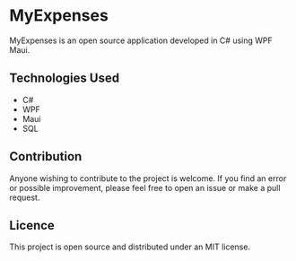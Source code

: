 # MyExpenses

MyExpenses is an open source application developed in C# using WPF Maui.

## Technologies Used

- C#
- WPF
- Maui
- SQL

## Contribution

Anyone wishing to contribute to the project is welcome. If you find an error or possible improvement, please feel free
to open an issue or make a pull request.

## Licence

This project is open source and distributed under an MIT license.